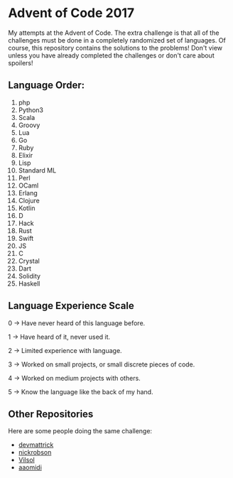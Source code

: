 # Advent of Code 2017

My attempts at the Advent of Code. The extra challenge is that all of the challenges must be done in a completely randomized set of languages. Of course, this repository contains the solutions to the problems! Don't view unless you have already completed the challenges or don't care about spoilers!

## Language Order:

1. php
2. Python3
3. Scala
4. Groovy
5. Lua
6. Go
7. Ruby
8. Elixir
9. Lisp
10. Standard ML
11. Perl
12. OCaml
13. Erlang
14. Clojure
15. Kotlin
16. D
17. Hack
18. Rust
19. Swift
20. JS
21. C
22. Crystal
23. Dart
24. Solidity
25. Haskell

## Language Experience Scale

0 -> Have never heard of this language before.

1 -> Have heard of it, never used it.

2 -> Limited experience with language.

3 -> Worked on small projects, or small discrete pieces of code.

4 -> Worked on medium projects with others.

5 -> Know the language like the back of my hand.

## Other Repositories
Here are some people doing the same challenge:

* [devmattrick](https://github.com/devmattrick/AdventOfCode2017)
* [nickrobson](https://github.com/nickrobson/adventofcode-2017)
* [Vilsol](https://github.com/Vilsol/AdventOfCode2017)
* [aaomidi](https://github.com/aaomidi/Advent-of-Code-2017)
